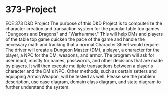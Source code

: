 # 373-Project
ECE 373 D&amp;D Project
The purpose of this D&D Project is to computerize the character creation and transaction system for the popular table top games "Dungeons and Dragons" and "Warhammer." This will help DMs and players of the table top game quicken the pace of the game and handle the necessary math and tracking that a normal Character Sheet would require.
The driver will create a Dungeon Master (DM), a player, a character for the player, a NPC for the DM, weapons, and armor. The program will ask for user input, mostly for names, passwords, and other decisions that are made by players. It will then execute multiple transactions between a player's character and the DM's NPC. Other methods, such as certain setters and equipping Armor/Weapon, will be tested as well.
Please see the problem description, use case diagram, domain class diagram, and state diagram to further understand the system.